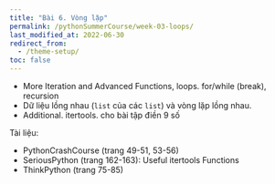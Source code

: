 ```yaml
---
title: "Bài 6. Vòng lặp"
permalink: /pythonSummerCourse/week-03-loops/
last_modified_at: 2022-06-30
redirect_from:
  - /theme-setup/
toc: false
---
```


- More Iteration and Advanced Functions, loops. for/while (break), recursion
- Dữ liệu lồng nhau (`list` của các `list`) và vòng lặp lồng nhau.
- Additional. itertools. cho bài tập điền 9 số

Tài liệu:
- PythonCrashCourse (trang 49-51, 53-56)
- SeriousPython (trang 162-163): Useful itertools Functions
- ThinkPython (trang 75-85)
